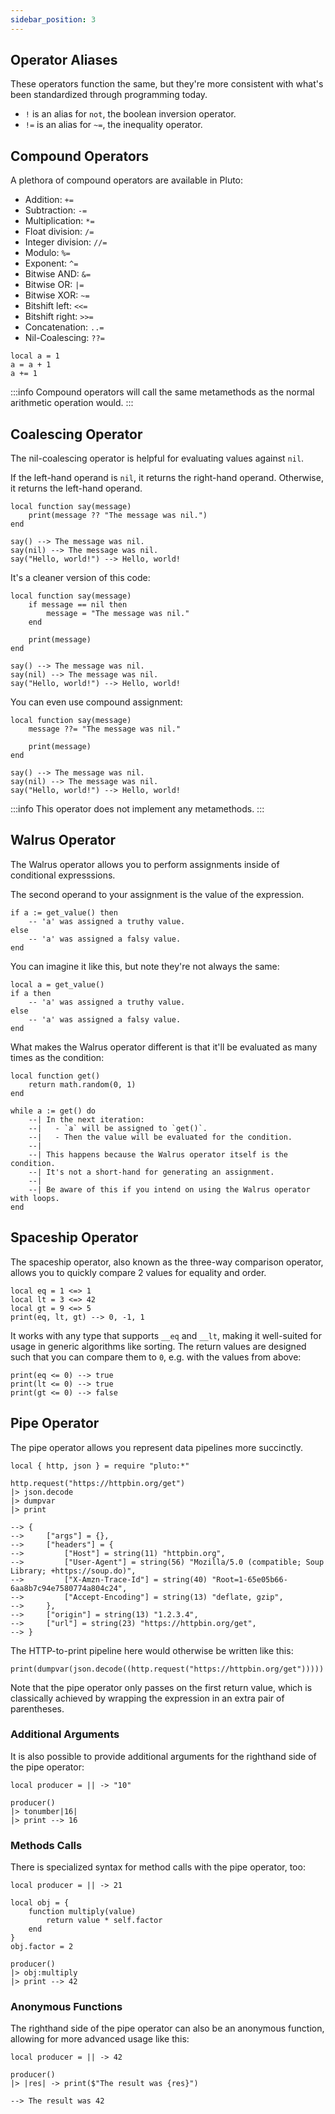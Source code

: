 ```yaml
---
sidebar_position: 3
---
```

## Operator Aliases
These operators function the same, but they're more consistent with what's been standardized through programming today.

- `!` is an alias for `not`, the boolean inversion operator.
- `!=` is an alias for `~=`, the inequality operator.

## Compound Operators
A plethora of compound operators are available in Pluto:
- Addition: `+=`
- Subtraction: `-=` 
- Multiplication: `*=`
- Float division: `/=`
- Integer division: `//=`
- Modulo: `%=`
- Exponent: `^=`
- Bitwise AND: `&=`
- Bitwise OR: `|=`
- Bitwise XOR: `~=`
- Bitshift left: `<<=`
- Bitshift right: `>>=`
- Concatenation: `..=`
- Nil-Coalescing: `??=`

```pluto showLineNumbers=true
local a = 1
a = a + 1 
a += 1
```

:::info
Compound operators will call the same metamethods as the normal arithmetic operation would.
:::

## Coalescing Operator
The nil-coalescing operator is helpful for evaluating values against `nil`. 

If the left-hand operand is `nil`, it returns the right-hand operand. Otherwise, it returns the left-hand operand.
```pluto showLineNumbers=true
local function say(message)
    print(message ?? "The message was nil.")
end

say() --> The message was nil.
say(nil) --> The message was nil.
say("Hello, world!") --> Hello, world!
````

It's a cleaner version of this code:
```pluto showLineNumbers=true
local function say(message)
    if message == nil then
        message = "The message was nil."
    end

    print(message)
end

say() --> The message was nil.
say(nil) --> The message was nil.
say("Hello, world!") --> Hello, world!
```

You can even use compound assignment:
```pluto showLineNumbers
local function say(message)
    message ??= "The message was nil."

    print(message)
end

say() --> The message was nil.
say(nil) --> The message was nil.
say("Hello, world!") --> Hello, world!
```
:::info
This operator does not implement any metamethods.
:::

## Walrus Operator
The Walrus operator allows you to perform assignments inside of conditional expresssions.

The second operand to your assignment is the value of the expression.

```pluto showLineNumbers
if a := get_value() then
    -- 'a' was assigned a truthy value.
else
    -- 'a' was assigned a falsy value.
end
```
You can imagine it like this, but note they're not always the same:
```pluto showLineNumbers
local a = get_value()
if a then
    -- 'a' was assigned a truthy value.
else
    -- 'a' was assigned a falsy value.
end
```

What makes the Walrus operator different is that it'll be evaluated as many times as the condition:
```pluto showLineNumbers
local function get()
    return math.random(0, 1)
end

while a := get() do
    --| In the next iteration:
    --|   - `a` will be assigned to `get()`.
    --|   - Then the value will be evaluated for the condition.
    --|
    --| This happens because the Walrus operator itself is the condition.
    --| It's not a short-hand for generating an assignment.
    --|
    --| Be aware of this if you intend on using the Walrus operator with loops.
end
```

## Spaceship Operator
The spaceship operator, also known as the three-way comparison operator, allows you to quickly compare 2 values for equality and order.

```pluto
local eq = 1 <=> 1
local lt = 3 <=> 42
local gt = 9 <=> 5
print(eq, lt, gt) --> 0, -1, 1
```

It works with any type that supports `__eq` and `__lt`, making it well-suited for usage in generic algorithms like sorting. The return values are designed such that you can compare them to `0`, e.g. with the values from above:

```pluto
print(eq <= 0) --> true
print(lt <= 0) --> true
print(gt <= 0) --> false
```

## Pipe Operator
The pipe operator allows you represent data pipelines more succinctly.
```pluto
local { http, json } = require "pluto:*"

http.request("https://httpbin.org/get")
|> json.decode
|> dumpvar
|> print

--> {
-->     ["args"] = {},
-->     ["headers"] = {
-->         ["Host"] = string(11) "httpbin.org",
-->         ["User-Agent"] = string(56) "Mozilla/5.0 (compatible; Soup Library; +https://soup.do)",
-->         ["X-Amzn-Trace-Id"] = string(40) "Root=1-65e05b66-6aa8b7c94e7580774a804c24",
-->         ["Accept-Encoding"] = string(13) "deflate, gzip",
-->     },
-->     ["origin"] = string(13) "1.2.3.4",
-->     ["url"] = string(23) "https://httpbin.org/get",
--> }
```
The HTTP-to-print pipeline here would otherwise be written like this:
```pluto
print(dumpvar(json.decode((http.request("https://httpbin.org/get")))))
```
Note that the pipe operator only passes on the first return value, which is classically achieved by wrapping the expression in an extra pair of parentheses.

### Additional Arguments
It is also possible to provide additional arguments for the righthand side of the pipe operator:
```pluto
local producer = || -> "10"

producer()
|> tonumber|16|
|> print --> 16
```

### Methods Calls
There is specialized syntax for method calls with the pipe operator, too:
```pluto
local producer = || -> 21

local obj = {
    function multiply(value)
        return value * self.factor
    end
}
obj.factor = 2

producer()
|> obj:multiply
|> print --> 42
```

### Anonymous Functions
The righthand side of the pipe operator can also be an anonymous function, allowing for more advanced usage like this:
```pluto
local producer = || -> 42

producer()
|> |res| -> print($"The result was {res}")

--> The result was 42
```
